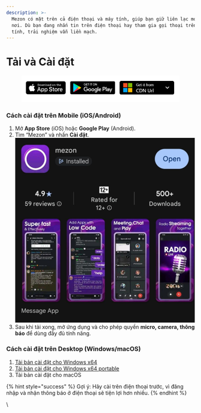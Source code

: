 ```yaml
---
description: >-
  Mezon có mặt trên cả điện thoại và máy tính, giúp bạn giữ liên lạc mọi lúc mọi
  nơi. Dù bạn đang nhắn tin trên điện thoại hay tham gia gọi thoại trên máy
  tính, trải nghiệm vẫn liền mạch.
---
```


# Tải và Cài đặt

<figure><img src="../.gitbook/assets/image (60).png" alt=""><figcaption></figcaption></figure>

### **Cách cài đặt trên Mobile (iOS/Android)**

1. Mở **App Store** (iOS) hoặc **Google Play** (Android).
2. Tìm “Mezon” và nhấn **Cài đặt**.\
   ![](../.gitbook/assets/1.jpg)
3. Sau khi tải xong, mở ứng dụng và cho phép quyền **micro, camera, thông báo** để dùng đầy đủ tính năng.

### **Cách cài đặt trên Desktop (Windows/macOS)**

1. [Tải bản cài đặt cho Windows x64](https://cdn.mezon.ai/release/mezon-1.4.40-win-x64.exe)
2. [Tải bản cài đặt cho Windows x64 portable](https://cdn.mezon.ai/release/mezon-1.4.40-win-x64-portable.exe)
3. Tải bản cài đặt cho macOS

{% hint style="success" %}
Gợi ý: Hãy cài trên điện thoại trước, vì đăng nhập và nhận thông báo ở điện thoại sẽ tiện lợi hơn nhiều.
{% endhint %}

\
